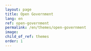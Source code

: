 ```yaml
---
layout: page
title: Open Government
lang: en
ref: open-government
permalink: /en/themes/open-government
image:
child_of_ref: themes
order: 1
---
```


